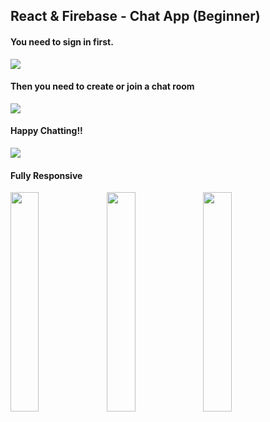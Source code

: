 <h2>React & Firebase - Chat App (Beginner)</h2>

<h4>You need to sign in first.</h4>
<img src="https://github.com/seyitbugraerden/React-ChatApp/assets/154025499/88cbe523-72ce-4c67-989c-29ba4ecdd59d">
<h4>Then you need to create or join a chat room</h4>
<img src="https://github.com/seyitbugraerden/React-ChatApp/assets/154025499/00c3a66c-1795-45df-96aa-e47b065b9c6d">
<h4>Happy Chatting!!</h4>
<div align="left">
  
<img src="https://github.com/seyitbugraerden/React-ChatApp/assets/154025499/7184c9a3-d811-4817-b58a-b569f52df6f2" >
<h4>Fully Responsive</h4>
<img src="https://github.com/seyitbugraerden/React-ChatApp/assets/154025499/7b3bf7c1-9ce9-4234-a072-339c46abaf80" align="left" width="30%">
<img src="https://github.com/seyitbugraerden/React-ChatApp/assets/154025499/298b46d7-ce2d-4fe8-a41d-5e9a1b85d990" align="left" width="30%">
<img src="https://github.com/seyitbugraerden/React-ChatApp/assets/154025499/1f53a162-b908-482a-bc88-ea9112078f79" align="left" width="30%"></div>
